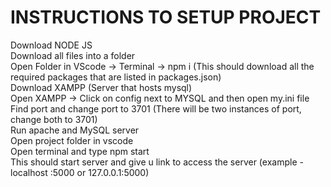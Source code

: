 <h1>INSTRUCTIONS TO SETUP PROJECT</h1>  
Download NODE JS
<br>
Download all files into a folder  
<br>
Open Folder in VScode -> Terminal -> npm i (This should download all the required packages that are listed in packages.json)  
<br>
Download XAMPP (Server that hosts mysql)  
<br>
Open XAMPP -> Click on config next to MYSQL and then open my.ini file  
<br>
Find port and change port to 3701 (There will be two instances of port, change both to 3701)  
<br>
Run apache and MySQL server  
<br>
Open project folder in vscode  
<br>
Open terminal and type npm start  
<br>
This should start server and give u link to access the server (example - localhost :5000 or 127.0.0.1:5000)


